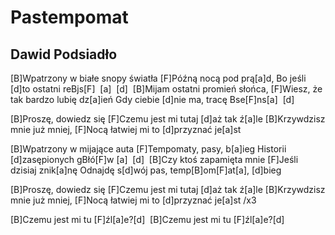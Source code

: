 # Pastempomat
## Dawid Podsiadło


[B]Wpatrzony w białe snopy światła
[F]Późną nocą pod prą[a]d,
Bo jeśli [d]to ostatni reBjs[F]  [a]  [d] 
[B]Mijam ostatni promień słońca,
[F]Wiesz, że tak bardzo lubię dz[a]ień
Gdy ciebie [d]nie ma, tracę Bse[F]ns[a]  [d] 


[B]Proszę, dowiedz się
[F]Czemu jest mi tutaj [d]aż tak ź[a]le
[B]Krzywdzisz mnie już mniej,
[F]Nocą łatwiej mi to [d]przyznać je[a]st


[B]Wpatrzony w mijające auta
[F]Tempomaty, pasy, b[a]ieg
Historii [d]zasępionych gBłó[F]w [a]  [d] 
[B]Czy ktoś zapamięta mnie
[F]Jeśli dzisiaj znik[a]nę
Odnajdę s[d]wój pas, temp[B]om[F]at[a], [d]bieg



[B]Proszę, dowiedz się
[F]Czemu jest mi tutaj [d]aż tak ź[a]le
[B]Krzywdzisz mnie już mniej,
[F]Nocą łatwiej mi to [d]przyznać je[a]st /x3



[B]Czemu jest mi tu [F]źl[a]e?[d] 
[B]Czemu jest mi tu [F]źl[a]e?[d] 


